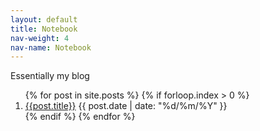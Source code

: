 ```yaml
---
layout: default
title: Notebook
nav-weight: 4
nav-name: Notebook
---
```


Essentially my blog

<ol>
	{% for post in site.posts %}
		{% if forloop.index > 0 %}
			<li><a href="{{ site.base_url }}{{ post.url }}">{{post.title}}</a> <span>{{ post.date | date: "%d/%m/%Y" }}</span></li>
		{% endif %}
	{% endfor %}
</ol>